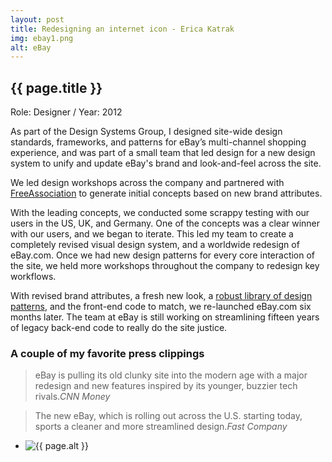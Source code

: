 ```yaml
---
layout: post
title: Redesigning an internet icon - Erica Katrak
img: ebay1.png
alt: eBay
---
```

<section>
  <h1>{{ page.title }}</h1>
  <p class="meta">Role: Designer <span class="lt">/</span> Year: 2012</p>
  <p>As part of the Design Systems Group, I designed site-wide design standards, frameworks, and patterns for eBay’s multi-channel shopping experience, and was part of a small team that led design for a new design system to unify and update eBay's brand and look-and-feel across the site.</p>
  <p>We led design workshops across the company and partnered with <a href="http://freeassociation.is" target="_blank">FreeAssociation</a> to generate initial concepts based on new brand attributes.</p>
  <p>With the leading concepts, we conducted some scrappy testing with our users in the US, UK, and Germany. One of the concepts was a clear winner with our users, and we began to iterate. This led my team to create a completely revised visual design system, and a worldwide redesign of eBay.com. Once we had new design patterns for every core interaction of the site, we held more workshops throughout the company to redesign key workflows.</p>
  <p>With revised brand attributes, a fresh new look, a <a href="{{ site.url }}/epl.html">robust library of design patterns</a>, and the front-end code to match, we re-launched eBay.com six months later. The team at eBay is still working on streamlining fifteen years of legacy back-end code to really do the site justice.</p>
    
  <h3>A couple of my favorite press clippings</h3>
  <blockquote>eBay is pulling its old clunky site into the modern age with a major redesign and new features inspired by its younger, buzzier tech rivals.<cite>CNN Money</cite></blockquote>
  <blockquote>The new eBay, which is rolling out across the U.S. starting today, sports a cleaner and more streamlined design.<cite>Fast Company</cite></blockquote>
</section>

<ul class="grid fade grid-full" id="grid-full">
  <li><img src="{{ site.url }}/img/work/ebay1.png" alt="{{ page.alt }}" /></li>
</ul>
